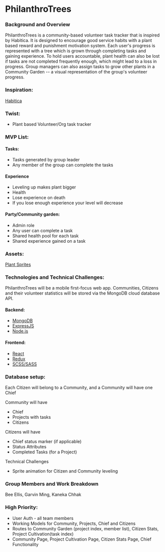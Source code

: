 # PhilanthroTrees
### Background and Overview

PhilanthroTrees is a community-based volunteer task tracker that is inspired by Habitica. It is designed to encourage good service habits with a plant based reward and punishment motivation system. Each user's progress is represented with a tree which is grown through completing tasks and gaining experience. To hold users accountable, plant health can also be lost if tasks are not completed frequently enough, which might lead to a loss in progress. Group managers can also assign tasks to grow other plants in a Community Garden -- a visual representation of the group's volunteer progress.

### Inspiration:
[Habitica](https://habitica.com/user/settings/site)
### Twist:
- Plant based Volunteer/Org task tracker
### MVP List:
#### Tasks:
- Tasks generated by group leader
- Any member of the group can complete the tasks
#### Experience
- Leveling up makes plant bigger
- Health
- Lose experience on death
- If you lose enough experience your level will decrease
#### Party/Community garden:
- Admin role
- Any user can complete a task 
- Shared health pool for each task
- Shared experience gained on a task
### Assets:
[Plant Sprites](https://assage.itch.io/growing-plants-pixel-pack-32x32)

### Technologies and Technical Challenges:
PhilanthroTrees will be a mobile first-focus web app. Communities, Citizens and their volunteer statistics will be stored via the MongoDB cloud database API.

#### Backend:
- [MongoDB](https://www.mongodb.com/)
- [ExpressJS](http://expressjs.com/)
- [Node.js](https://nodejs.org/en/)
#### Frontend: 
- [React](https://reactjs.org/)
- [Redux](https://redux.js.org/)
- [SCSS/SASS](https://sass-lang.com/documentation)

### Database setup:
Each Citizen will belong to a Community, and a Community will have
one Chief

Community will have
- Chief
- Projects with tasks
- Citizens

Citizens will have
- Chief status marker (if applicable)
- Status Attributes
- Completed Tasks (for a Project)

Technical Challenges
- Sprite animation for Citizen and Community leveling

### Group Members and Work Breakdown
Bee Ellis, Garvin Ming, Kaneka Chhak

### High Priority:
- User Auth - all team members
- Working Models for Community, Projects, Chief and Citizens
- Routes to Community Garden (project index, member list), Citizen Stats, Project Cultivation(task index)
- Community Page, Project Cultivation Page, Citizen Stats Page, Chief Functionality
